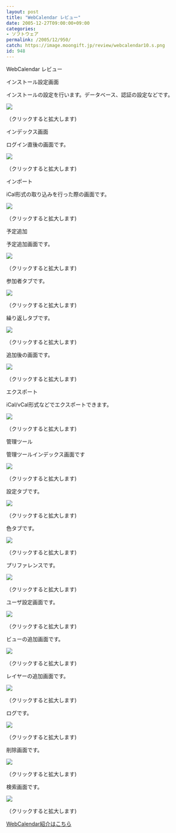 ```yaml
---
layout: post
title: "WebCalendar レビュー"
date: 2005-12-27T09:00:00+09:00
categories:
- ソフトウェア
permalink: /2005/12/950/
catch: https://image.moongift.jp/review/webcalendar10.s.png
id: 948
---
```

WebCalendar レビュー  
<!--more-->

インストール設定画面

  

インストールの設定を行います。データベース、認証の設定などです。

  

[![](https://image.moongift.jp/review/webcalendar1.s.png)](https://image.moongift.jp/review/webcalendar1.png)  
  
（クリックすると拡大します)

  

インデックス画面

  

ログイン直後の画面です。

  

[![](https://image.moongift.jp/review/webcalendar2.s.png)](https://image.moongift.jp/review/webcalendar2.png)  
  
（クリックすると拡大します)

  

インポート

  

iCal形式の取り込みを行った際の画面です。

  

[![](https://image.moongift.jp/review/webcalendar3.s.png)](https://image.moongift.jp/review/webcalendar3.png)  
  
（クリックすると拡大します)

  

予定追加

  

予定追加画面です。

  

[![](https://image.moongift.jp/review/webcalendar4.s.png)](https://image.moongift.jp/review/webcalendar4.png)  
  
（クリックすると拡大します)

  

参加者タブです。

  

[![](https://image.moongift.jp/review/webcalendar5.s.png)](https://image.moongift.jp/review/webcalendar5.png)  
  
（クリックすると拡大します)

  

繰り返しタブです。

  

[![](https://image.moongift.jp/review/webcalendar6.s.png)](https://image.moongift.jp/review/webcalendar6.png)  
  
（クリックすると拡大します)

  

追加後の画面です。

  

[![](https://image.moongift.jp/review/webcalendar7.s.png)](https://image.moongift.jp/review/webcalendar7.png)  
  
（クリックすると拡大します)

  

エクスポート

  

iCal/vCal形式などでエクスポートできます。

  

[![](https://image.moongift.jp/review/webcalendar8.s.png)](https://image.moongift.jp/review/webcalendar8.png)  
  
（クリックすると拡大します)

  

管理ツール

  

管理ツールインデックス画面です

  

[![](https://image.moongift.jp/review/webcalendar9.s.png)](https://image.moongift.jp/review/webcalendar9.png)  
  
（クリックすると拡大します)

  

設定タブです。

  

[![](https://image.moongift.jp/review/webcalendar10.s.png)](https://image.moongift.jp/review/webcalendar10.png)  
  
（クリックすると拡大します)

  

色タブです。

  

[![](https://image.moongift.jp/review/webcalendar11.s.png)](https://image.moongift.jp/review/webcalendar11.png)  
  
（クリックすると拡大します)

  

プリファレンスです。

  

[![](https://image.moongift.jp/review/webcalendar12.s.png)](https://image.moongift.jp/review/webcalendar12.png)  
  
（クリックすると拡大します)

  

ユーザ設定画面です。

  

[![](https://image.moongift.jp/review/webcalendar13.s.png)](https://image.moongift.jp/review/webcalendar13.png)  
  
（クリックすると拡大します)

  

ビューの追加画面です。

  

[![](https://image.moongift.jp/review/webcalendar14.s.png)](https://image.moongift.jp/review/webcalendar14.png)  
  
（クリックすると拡大します)

  

レイヤーの追加画面です。

  

[![](https://image.moongift.jp/review/webcalendar15.s.png)](https://image.moongift.jp/review/webcalendar15.png)  
  
（クリックすると拡大します)

  

ログです。

  

[![](https://image.moongift.jp/review/webcalendar16.s.png)](https://image.moongift.jp/review/webcalendar16.png)  
  
（クリックすると拡大します)

  

削除画面です。

  

[![](https://image.moongift.jp/review/webcalendar17.s.png)](https://image.moongift.jp/review/webcalendar17.png)  
  
（クリックすると拡大します)

  

検索画面です。

  

[![](https://image.moongift.jp/review/webcalendar18.s.png)](https://image.moongift.jp/review/webcalendar18.png)  
  
（クリックすると拡大します)

  

[WebCalendar紹介はこちら](http://oss.moongift.jp/intro/i-925.html)

